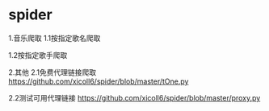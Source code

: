 # spider

1.音乐爬取
1.1按指定歌名爬取

1.2按指定歌手爬取

2.其他
2.1免费代理链接爬取
https://github.com/xicoll6/spider/blob/master/tOne.py 

2.2测试可用代理链接
https://github.com/xicoll6/spider/blob/master/proxy.py
